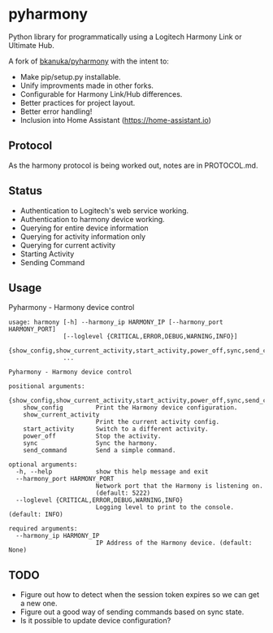 pyharmony
=======

Python library for programmatically using a Logitech Harmony Link or Ultimate Hub.

A fork of [bkanuka/pyharmony](https://github.com/bkanuka/pyharmony) with the intent to:
- Make pip/setup.py installable.
- Unify improvments made in other forks.
- Configurable for Harmony Link/Hub differences.
- Better practices for project layout.
- Better error handling!
- Inclusion into Home Assistant (https://home-assistant.io)

Protocol
--------

As the harmony protocol is being worked out, notes are in PROTOCOL.md.

Status
------

* Authentication to Logitech's web service working.
* Authentication to harmony device working.
* Querying for entire device information
* Querying for activity information only
* Querying for current activity
* Starting Activity
* Sending Command

Usage
-----

Pyharmony - Harmony device control

```
usage: harmony [-h] --harmony_ip HARMONY_IP [--harmony_port HARMONY_PORT]
               [--loglevel {CRITICAL,ERROR,DEBUG,WARNING,INFO}]
               {show_config,show_current_activity,start_activity,power_off,sync,send_command}
               ...

Pyharmony - Harmony device control

positional arguments:
  {show_config,show_current_activity,start_activity,power_off,sync,send_command}
    show_config         Print the Harmony device configuration.
    show_current_activity
                        Print the current activity config.
    start_activity      Switch to a different activity.
    power_off           Stop the activity.
    sync                Sync the harmony.
    send_command        Send a simple command.

optional arguments:
  -h, --help            show this help message and exit
  --harmony_port HARMONY_PORT
                        Network port that the Harmony is listening on.
                        (default: 5222)
  --loglevel {CRITICAL,ERROR,DEBUG,WARNING,INFO}
                        Logging level to print to the console. (default: INFO)

required arguments:
  --harmony_ip HARMONY_IP
                        IP Address of the Harmony device. (default: None)
```

TODO
----

* Figure out how to detect when the session token expires so we can get a new
  one.
* Figure out a good way of sending commands based on sync state.
* Is it possible to update device configuration?
